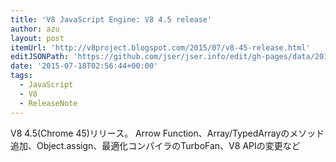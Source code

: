```yaml
---
title: 'V8 JavaScript Engine: V8 4.5 release'
author: azu
layout: post
itemUrl: 'http://v8project.blogspot.com/2015/07/v8-45-release.html'
editJSONPath: 'https://github.com/jser/jser.info/edit/gh-pages/data/2015/07/index.json'
date: '2015-07-18T02:56:44+00:00'
tags:
  - JavaScript
  - V8
  - ReleaseNote
---
```

V8 4.5(Chrome 45)リリース。
Arrow Function、Array/TypedArrayのメソッド追加、Object.assign、最適化コンパイラのTurboFan、V8 APIの変更など
